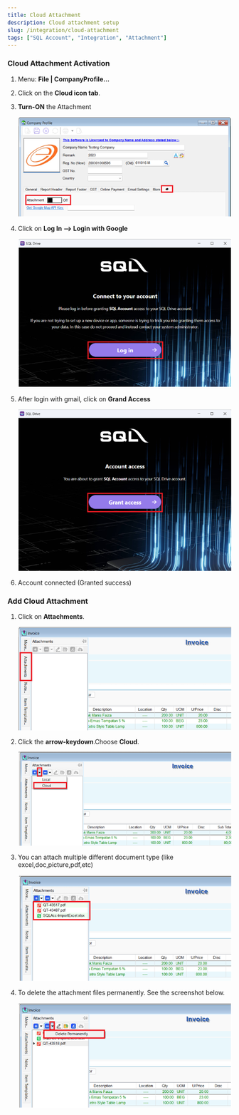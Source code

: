 ```yaml
---
title: Cloud Attachment
description: Cloud attachment setup
slug: /integration/cloud-attachment
tags: ["SQL Account", "Integration", "Attachment"]
---
```


### Cloud Attachment Activation

   1. Menu: **File | CompanyProfile...**

   2. Click on the **Cloud icon tab**.

   3. **Turn-ON** the Attachment

      ![1](../../static/img/integration/cloud-attachment/1.png)

   4. Click on **Log In —> Login with Google**

      ![2](../../static/img/integration/cloud-attachment/2.png)

   5. After login with gmail, click on **Grand Access**

      ![3](../../static/img/integration/cloud-attachment/3.png)

   6. Account connected (Granted success)

### Add Cloud Attachment

   1. Click on **Attachments**.

      ![4](../../static/img/integration/cloud-attachment/4.png)

   2. Click the **arrow-keydown**.Choose **Cloud**.

      ![5](../../static/img/integration/cloud-attachment/5.png)

   3. You can attach multiple different document type (like excel,doc,picture,pdf,etc)

      ![7](../../static/img/integration/cloud-attachment/7.png)

   4. To delete the attachment files permanently. See the screenshot below.

      ![8](../../static/img/integration/cloud-attachment/8.png)
